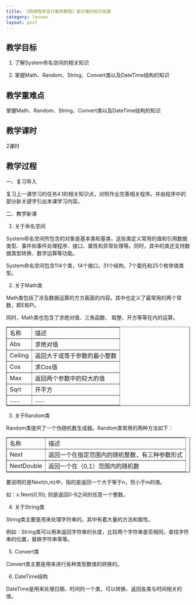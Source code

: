 ```yaml
---
title: 《网络程序设计案例教程》部分类的知识拓展
category: lesson
layout: post
---
```


## 教学目标

1. 了解System命名空间的相关知识

2. 掌握Math、Random、String、Convert类以及DateTime结构的知识

## 教学重难点

掌握Math、Random、String、Convert类以及DateTime结构的知识

## 教学课时

2课时

## 教学过程

一、复习导入

复习上一课学习的任务4.1的相关知识点，对照作业完善相关程序。并由程序中的部分新关键字引出本课学习内容。

二、教学新课

1. 关于命名空间

System命名空间所包含的对象是基本类和基类，这些类定义常用的值和引用数据类型、事件和事件处理程序、接口、属性和异常处理等。同时，其中的类还支持数据类型转换、数学运算等功能。

System命名空间包含114个类，14个接口，31个结构，7个委托和25个枚举值类型。

2. 关于Math类

Math类包括了涉及数据运算的方方面面的内容。其中也定义了最常用的两个常数，即E和PI。

同时，Math类也包含了求绝对值、三角函数、 取整、开方等等在内的运算。

<table border=1>
<tr><td>名称</td><td>描述</td></tr>
<tr><td>Abs</td><td>求绝对值</td></tr>
<tr><td>Ceiling</td><td>返回大于或等于参数的最小整数</td></tr>
<tr><td>Cos</td><td>求Cos值</td></tr>
<tr><td>Max</td><td>返回两个参数中的较大的值</td></tr>
<tr><td>Sqrt</td><td>开平方</td></tr>
<tr><td>……</td><td>……</td></tr>
</table>

3. 关于Random类

Random类提供了一个伪随机数生成器。Random类常用的两种方法如下：
<table border=1>
<tr><td>名称</td><td>描述</td></tr>
<tr><td>Next</td><td>返回一个在指定范围内的随机整数，有三种参数形式</td></tr>
<tr><td>NextDouble</td><td>返回一个在（0,1）范围内的随机数</td></tr>
</table>

要说明的是Next(n,m)中，指的是返回一个大于等于n，但小于m的值。

如：x.Next(0,10);  则是返回0-9之间的任意一个整数。

4. 关于String类

String类主要是用来处理字符串的。其中有着大量的方法和属性。

例如：String类可以用来返回字符串的长度，比较两个字符串是否相同，查找字符串的位置，替换字符串等等。

5. Convert类

Convert类主要是用来进行各种类型数值的转换的。

6. DateTime结构

DateTime是用来处理日期、时间的一个类，可以转换、返回各类与时间相关的值。
